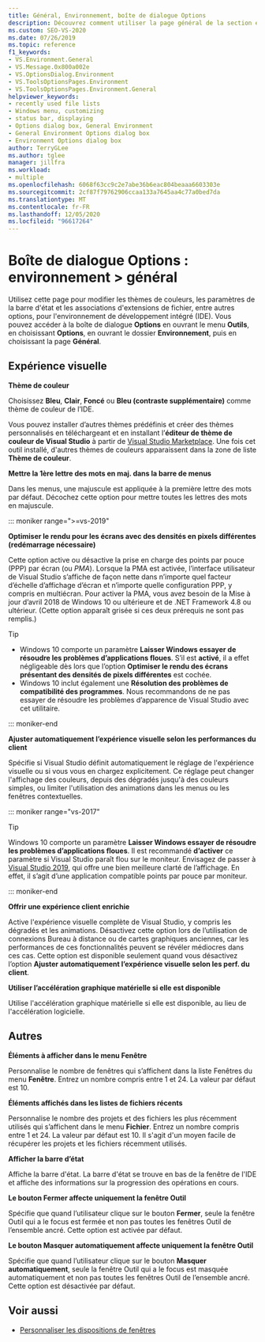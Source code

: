 ```yaml
---
title: Général, Environnement, boîte de dialogue Options
description: Découvrez comment utiliser la page général de la section environnement pour modifier les thèmes de couleur, les paramètres de barre d’État, les associations d’extensions de fichier et bien plus encore pour l’IDE.
ms.custom: SEO-VS-2020
ms.date: 07/26/2019
ms.topic: reference
f1_keywords:
- VS.Environment.General
- VS.Message.0x800a002e
- VS.OptionsDialog.Environment
- VS.ToolsOptionsPages.Environment
- VS.ToolsOptionsPages.Environment.General
helpviewer_keywords:
- recently used file lists
- Windows menu, customizing
- status bar, displaying
- Options dialog box, General Environment
- General Environment Options dialog box
- Environment Options dialog box
author: TerryGLee
ms.author: tglee
manager: jillfra
ms.workload:
- multiple
ms.openlocfilehash: 6068f63cc9c2e7abe36b6eac804beaaa6603303e
ms.sourcegitcommit: 2cf87f79762906ccaa133a7645aa4c77a0bed7da
ms.translationtype: MT
ms.contentlocale: fr-FR
ms.lasthandoff: 12/05/2020
ms.locfileid: "96617264"
---
```

# <a name="options-dialog-box-environment--general"></a>Boîte de dialogue Options : environnement \> général

Utilisez cette page pour modifier les thèmes de couleurs, les paramètres de la barre d'état et les associations d'extensions de fichier, entre autres options, pour l'environnement de développement intégré (IDE). Vous pouvez accéder à la boîte de dialogue **Options** en ouvrant le menu **Outils**, en choisissant **Options**, en ouvrant le dossier **Environnement**, puis en choisissant la page **Général**.

## <a name="visual-experience"></a>Expérience visuelle

**Thème de couleur**

Choisissez **Bleu**, **Clair**, **Foncé** ou **Bleu (contraste supplémentaire)** comme thème de couleur de l’IDE.

Vous pouvez installer d’autres thèmes prédéfinis et créer des thèmes personnalisés en téléchargeant et en installant l’**éditeur de thème de couleur de Visual Studio** à partir de [Visual Studio Marketplace](https://marketplace.visualstudio.com/items?itemName=VisualStudioPlatformTeam.VisualStudio2017ColorThemeEditor). Une fois cet outil installé, d'autres thèmes de couleurs apparaissent dans la zone de liste **Thème de couleur**.

**Mettre la 1ère lettre des mots en maj. dans la barre de menus**

Dans les menus, une majuscule est appliquée à la première lettre des mots par défaut. Décochez cette option pour mettre toutes les lettres des mots en majuscule.

::: moniker range=">=vs-2019"

**Optimiser le rendu pour les écrans avec des densités en pixels différentes (redémarrage nécessaire)**

Cette option active ou désactive la prise en charge des points par pouce (PPP) par écran (ou *PMA*). Lorsque la PMA est activée, l’interface utilisateur de Visual Studio s’affiche de façon nette dans n’importe quel facteur d’échelle d’affichage d’écran et n’importe quelle configuration PPP, y compris en multiécran. Pour activer la PMA, vous avez besoin de la Mise à jour d’avril 2018 de Windows 10 ou ultérieure et de .NET Framework 4.8 ou ultérieur. (Cette option apparaît grisée si ces deux prérequis ne sont pas remplis.)

> [!TIP]
> - Windows 10 comporte un paramètre **Laisser Windows essayer de résoudre les problèmes d’applications floues**. S’il est **activé**, il a effet négligeable dès lors que l’option **Optimiser le rendu des écrans présentant des densités de pixels différentes** est cochée.
> - Windows 10 inclut également une **Résolution des problèmes de compatibilité des programmes**. Nous recommandons de ne pas essayer de résoudre les problèmes d’apparence de Visual Studio avec cet utilitaire.

::: moniker-end

**Ajuster automatiquement l’expérience visuelle selon les performances du client**

Spécifie si Visual Studio définit automatiquement le réglage de l'expérience visuelle ou si vous vous en chargez explicitement. Ce réglage peut changer l'affichage des couleurs, depuis des dégradés jusqu'à des couleurs simples, ou limiter l'utilisation des animations dans les menus ou les fenêtres contextuelles.

::: moniker range="vs-2017"

> [!TIP]
> Windows 10 comporte un paramètre **Laisser Windows essayer de résoudre les problèmes d’applications floues**. Il est recommandé **d’activer** ce paramètre si Visual Studio paraît flou sur le moniteur. Envisagez de passer à [Visual Studio 2019](https://visualstudio.microsoft.com/downloads), qui offre une bien meilleure clarté de l’affichage. En effet, il s’agit d’une application compatible points par pouce par moniteur.

::: moniker-end

**Offrir une expérience client enrichie**

Active l'expérience visuelle complète de Visual Studio, y compris les dégradés et les animations. Désactivez cette option lors de l’utilisation de connexions Bureau à distance ou de cartes graphiques anciennes, car les performances de ces fonctionnalités peuvent se révéler médiocres dans ces cas. Cette option est disponible seulement quand vous désactivez l’option **Ajuster automatiquement l’expérience visuelle selon les perf. du client**.

**Utiliser l’accélération graphique matérielle si elle est disponible**

Utilise l'accélération graphique matérielle si elle est disponible, au lieu de l'accélération logicielle.

## <a name="other"></a>Autres

**Éléments à afficher dans le menu Fenêtre**

Personnalise le nombre de fenêtres qui s’affichent dans la liste Fenêtres du menu **Fenêtre**. Entrez un nombre compris entre 1 et 24. La valeur par défaut est 10.

**Éléments affichés dans les listes de fichiers récents**

Personnalise le nombre des projets et des fichiers les plus récemment utilisés qui s’affichent dans le menu **Fichier**. Entrez un nombre compris entre 1 et 24. La valeur par défaut est 10. Il s'agit d'un moyen facile de récupérer les projets et les fichiers récemment utilisés.

**Afficher la barre d’état**

Affiche la barre d'état. La barre d'état se trouve en bas de la fenêtre de l'IDE et affiche des informations sur la progression des opérations en cours.

**Le bouton Fermer affecte uniquement la fenêtre Outil**

Spécifie que quand l’utilisateur clique sur le bouton **Fermer**, seule la fenêtre Outil qui a le focus est fermée et non pas toutes les fenêtres Outil de l’ensemble ancré. Cette option est activée par défaut.

**Le bouton Masquer automatiquement affecte uniquement la fenêtre Outil**

Spécifie que quand l’utilisateur clique sur le bouton **Masquer automatiquement**, seule la fenêtre Outil qui a le focus est masquée automatiquement et non pas toutes les fenêtres Outil de l’ensemble ancré. Cette option est désactivée par défaut.

## <a name="see-also"></a>Voir aussi

- [Personnaliser les dispositions de fenêtres](../../ide/customizing-window-layouts-in-visual-studio.md)
